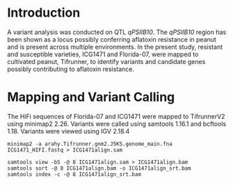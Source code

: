 # Introduction

A variant analysis was conducted on QTL *qPSIIB10*. The *qPSIIB10* region has been shown as a locus possibly conferring aflatoxin resistance in peanut and is present across multiple environments. In the present study, resistant and susceptible varieties, ICG1471 and Florida-07, were mapped to cultivated peanut, Tifrunner, to identify variants and candidate genes possibly contributing to aflatoxin resistance.

# Mapping and Variant Calling

The HiFi sequences of Florida-07 and ICG1471 were mapped to TifrunnerV2 using minimap2 2.26. Variants were called using samtools 1.16.1 and bcftools 1.18.
Variants were viewed using IGV 2.18.4

```
minimap2 -a arahy.Tifrunner.gnm2.J5K5.genome_main.fna ICG1471_HIFI.fastq > ICG1471align.sam

samtools view -bS -@ 8 ICG1471align.sam > ICG1471align.bam
samtools sort -@ 8 ICG1471align.bam -o ICG1471align_srt.bam
samtools index -c -@ 8 ICG1471align_srt.bam
```

